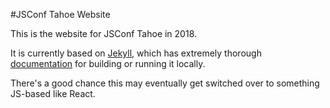 #JSConf Tahoe Website

This is the website for JSConf Tahoe in 2018.

It is currently based on [Jekyll](https://jekyllrb.com/), which has extremely thorough [documentation](https://jekyllrb.com/docs/home/) for building or running it locally.

There's a good chance this may eventually get switched over to something JS-based like React.